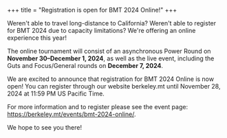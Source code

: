 +++
title = "Registration is open for BMT 2024 Online!"
+++

Weren't able to travel long-distance to California? Weren't able to register for
BMT 2024 due to capacity limitations? We're offering an online experience this
year!

The online tournament will consist of an asynchronous Power Round on **November
30–December 1, 2024**, as well as the live event, including the Guts and
Focus/General rounds on **December 7, 2024**.

We are excited to announce that registration for BMT 2024 Online is now open!
You can register through our website berkeley.mt until November 28, 2024 at
11:59 PM US Pacific Time.

<!-- more -->

For more information and to register please see the event page: <https://berkeley.mt/events/bmt-2024-online/>.

We hope to see you there!
